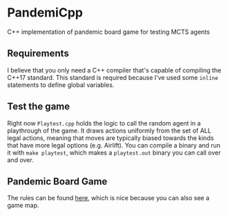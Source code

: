# PandemiCpp
C++ implementation of pandemic board game for testing MCTS agents

## Requirements
I believe that you only need a C++ compiler that's capable of compiling the C++17 standard. This standard is required because I've used some `inline` statements to define global variables. 

## Test the game
Right now `Playtest.cpp` holds the logic to call the random agent in a playthrough of the game. It draws actions uniformly from the set of ALL legal actions, meaning that moves are typically biased towards the kinds that have more legal options (e.g. Airlift). You can compile a binary and run it with `make playtest`, which makes a `playtest.out` binary you can call over and over.


## Pandemic Board Game

The rules can be found [here](https://images-cdn.zmangames.com/us-east-1/filer_public/25/12/251252dd-1338-4f78-b90d-afe073c72363/zm7101_pandemic_rules.pdf), which is nice because you can also see a game map.
